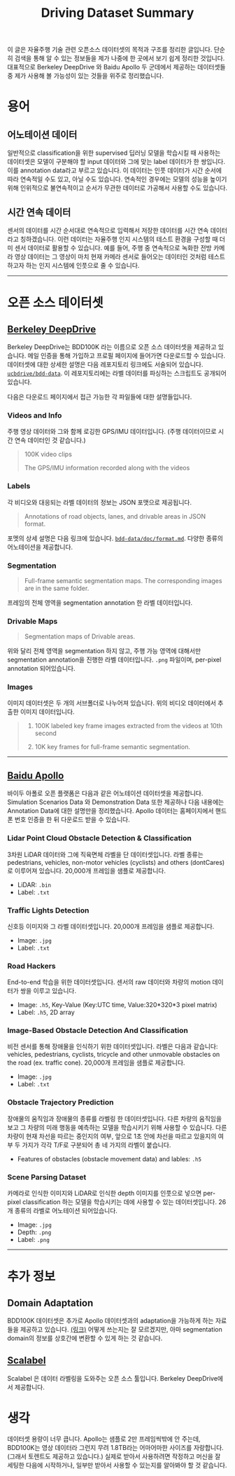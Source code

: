 ﻿---
layout: post
title: "Driving Dataset Summary"
published: false
---

이 글은 자율주행 기술 관련 오픈소스 데이터셋의 목적과 구조를 정리한 글입니다. 단순히 검색을 통해 알 수 있는 정보들을 제가 나중에 한 곳에서 보기 쉽게 정리한 것입니다. 대표적으로 Berkeley DeepDrive 와 Baidu Apollo 두 군데에서 제공하는 데이터셋들 중 제가 사용해 볼 가능성이 있는 것들을 위주로 정리했습니다.



# 용어

## 어노테이션 데이터

일반적으로 classification을 위한 supervised 딥러닝 모델을 학습시킬 때 사용하는 데이터셋은 모델이 구분해야 할 input 데이터와 그에 맞는 label 데이터가 한 쌍입니다. 이를 annotation data라고 부르고 있습니다. 이 데이터는 인풋 데이터가 시간 순서에 따라 연속적일 수도 있고, 아닐 수도 있습니다. 연속적인 경우에는 모델의 성능을 높이기 위해 인위적으로 불연속적이고 순서가 무관한 데이터로 가공해서 사용할 수도 있습니다.



## 시간 연속 데이터

센서의 데이터를 시간 순서대로 연속적으로 입력해서 저장한 데이터를 시간 연속 데이터라고 칭하겠습니다. 이런 데이터는 자율주행 인지 시스템의 테스트 환경을 구성할 때 더미 센서 데이터로 활용할 수 있습니다. 예를 들어, 주행 중 연속적으로 녹화한 전방 카메라 영상 데이터는 그 영상이 마치 현재 카메라 센서로 들어오는 데이터인 것처럼 테스트하고자 하는 인지 시스템에 인풋으로 줄 수 있습니다.



---



# 오픈 소스 데이터셋

## [Berkeley DeepDrive](http://bdd-data.berkeley.edu/index.html)

Berkeley DeepDrive는 BDD100K 라는 이름으로 오픈 소스 데이터셋을 제공하고 있습니다. 메일 인증을 통해 가입하고 프로필 페이지에 들어가면 다운로드할 수 있습니다. 데이터셋에 대한 상세한 설명은 다음 레포지토리 링크에도 서술되어 있습니다. [`ucbdrive/bdd-data`](https://github.com/ucbdrive/bdd-data). 이 레포지토리에는 라벨 데이터를 파싱하는 스크립트도 공개되어 있습니다.

다음은 다운로드 페이지에서 접근 가능한 각 파일들에 대한 설명들입니다.

### Videos and Info

주행 영상 데이터와 그와 함께 로깅한 GPS/IMU 데이터입니다. (주행 데이터이므로 시간 연속 데이터인 것 같습니다.)

> 100K video clips
>
> The GPS/IMU information recorded along with the videos

### Labels

각 비디오와 대응되는 라벨 데이터의 정보는 JSON 포맷으로 제공됩니다.

>  Annotations of road objects, lanes, and drivable areas in JSON format.

포멧의 상세 설명은 다음 링크에 있습니다. [`bdd-data/doc/format.md`](https://github.com/ucbdrive/bdd-data/blob/master/doc/format.md). 다양한 종류의 어노테이션을 제공합니다.

### Segmentation

> Full-frame semantic segmentation maps. The corresponding images are in the same folder.

프레임의 전체 영역을 segmentation annotation 한 라벨 데이터입니다.

### Drivable Maps

> Segmentation maps of Drivable areas.

위와 달리 전체 영역을 segmentation 하지 않고, 주행 가능 영역에 대해서만 segmentation annotation을 진행한 라벨 데이터입니다. `.png` 파일이며, per-pixel annotation 되어있습니다.

### Images

이미지 데이터셋은 두 개의 서브폴더로 나누어져 있습니다. 위의 비디오 데이터에서 추출한 이미지 데이터입니다.

> 1) 100K labeled key frame images extracted from the videos at 10th second
>
> 2) 10K key frames for full-frame semantic segmentation.



---



## [Baidu Apollo](http://data.apollo.auto/?locale=en-us&lang=en)

바이두 아폴로 오픈 플랫폼은 다음과 같은 어노테이션 데이터셋을 제공합니다. Simulation Scenarios Data 와 Demonstration Data 또한 제공하나 다음 내용에는 Annotation Data에 대한 설명만을 정리했습니다. Apollo 데이터는 홈페이지에서 핸드폰 번호 인증을 한 뒤 다운로드 받을 수 있습니다.

### Lidar Point Cloud Obstacle Detection & Classification

3차원 LiDAR 데이터와 그에 직육면체 라벨을 단 데이터셋입니다. 라벨 종류는 pedestrians, vehicles, non-motor vehicles (cyclists) and others (dontCares) 로 이루어져 있습니다. 20,000개 프레임을 샘플로 제공합니다.

* LiDAR: `.bin`
* Label: `.txt`

### Traffic Lights Detection

신호등 이미지와 그 라벨 데이터셋입니다. 20,000개 프레임을 샘플로 제공합니다.

* Image: `.jpg`
* Label: `.txt`

### Road Hackers

End-to-end 학습을 위한 데이터셋입니다. 센서의 raw 데이터와 차량의 motion 데이터가 쌍을 이루고 있습니다.

* Image: `.h5`, Key-Value (Key:UTC time, Value:320\*320\*3 pixel matrix)
* Label: `.h5`, 2D array

### Image-Based Obstacle Detection And Classification

비전 센서를 통해 장애물을 인식하기 위한 데이터셋입니다. 라벨은 다음과 같습니다: vehicles, pedestrians, cyclists, tricycle and other unmovable obstacles on the road (ex. traffic cone). 20,000개 프레임을 샘플로 제공합니다.

* Image: `.jpg`
* Label: `.txt`

### Obstacle Trajectory Prediction

장애물의 움직임과 장애물의 종류를 라벨링 한 데이터셋입니다. 다른 차량의 움직임을 보고 그 차량의 미래 행동을 예측하는 모델을 학습시키기 위해 사용할 수 있습니다. 다른 차량이 현재 차선을 따르는 중인지의 여부, 앞으로 1초 안에 차선을 따르고 있을지의 여부 두 가지가 각각 T/F로 구분되어 총 네 가지의 라벨이 붙습니다.

* Features of obstacles (obstacle movement data) and lables: `.h5`

### Scene Parsing Dataset

카메라로 인식한 이미지와 LiDAR로 인식한 depth 이미지를 인풋으로 넣으면 per-pixel classification 하는 모델을 학습시키는 데에 사용할 수 있는 데이터셋입니다. 26개 종류의 라벨로 어노테이션 되어있습니다.

* Image: `.jpg`
* Depth: `.png`
* Label: `.png`



---



# 추가 정보

## Domain Adaptation

BDD100K 데이터셋은 추가로 Apollo 데이터셋과의 adaptation을 가능하게 하는 자료들을 제공하고 있습니다. [(링크)](https://github.com/ucbdrive/bdd-data/tree/master/doc/apollo) 어떻게 쓰는지는 잘 모르겠지만, 아마 segmentation domain의 정보를 상호간에 변환할 수 있게 하는 것 같습니다.

## [Scalabel](https://www.scalabel.ai/)

Scalabel 은 데이터 라벨링을 도와주는 오픈 소스 툴입니다. Berkeley DeepDrive에서 제공합니다.



# 생각

데이터셋 용량이 너무 큽니다. Apollo는 샘플로 2만 프레임씩밖에 안 주는데, BDD100K는 영상 데이터라 그런지 무려 1.8TB라는 어마어마한 사이즈를 자랑합니다. (그래서 토렌트도 제공하고 있습니다.) 실제로 받아서 사용하려면 작정하고 머신을 잘 세팅한 다음에 시작하거나, 일부만 받아서 사용할 수 있는지를 알아봐야 할 것 같습니다.